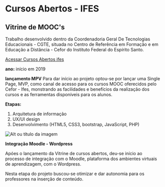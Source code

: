 # Cursos Abertos - IFES
## Vitrine de MOOC's
Trabalho desenvolvido dentro da Coordenadoria Geral De Tecnologias Educacionais - CGTE, situada no Centro de Referência em Formação e em Educação a Distância - Cefor do Instituto Federal do Espírito Santo.


[Acessar Cursos Abertos ifes](http://mooc.cefor.ifes.edu.br)

**ano:** início em 2019

**lançamento MPV**
Para dar início ao projeto optou-se por lançar uma Single Page, MVP, como canal de acesso para os cursos MOOC oferecidos pelo Cefor - Ifes, monstrando as facilidades e benefícios da realização dos cursos e as ferramentas disponíveis para os alunos.

**Etapas:**
1. Arquitetura de informação
2. UX/UI design
3. Desenvolvimento (HTML5, CSS3, bootstrap, JavaScript, PHP) 

![Alt ou título da imagem](/vitrinse.png)

**Integração Moodle - Wordpress**

Apóes o lançamento da Vitrine de cursos abertos, deu-se início ao processo de integração com o Moodle, plataforma dos ambientes virtuais de aprendizagem, com o Wordpress.

Nesta etapa do projeto buscou-se otimizar e dar autonomia para os professores na inserção de conteúdo.










